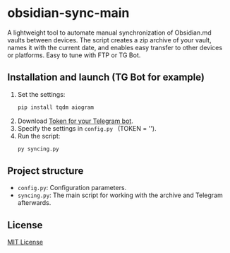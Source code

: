 # obsidian-sync-main
A lightweight tool to automate manual synchronization of Obsidian.md vaults between devices. The script creates a zip archive of your vault, names it with the current date, and enables easy transfer to other devices or platforms. Easy to tune with FTP or TG Bot.

## Installation and launch (TG Bot for example)
1. Set the settings:
   ```bash
   pip install tqdm aiogram
   ```
2. Download [Token for your Telegram bot](https://core.telegram.org/bots#botfather).
3. Specify the settings in `config.py ` (TOKEN = '').
4. Run the script:
   ```bash
   py syncing.py
   ```

## Project structure
- `config.py`: Configuration parameters.
- `syncing.py`: The main script for working with the archive and Telegram afterwards.

## License
[MIT License](https://mit-license.org)
